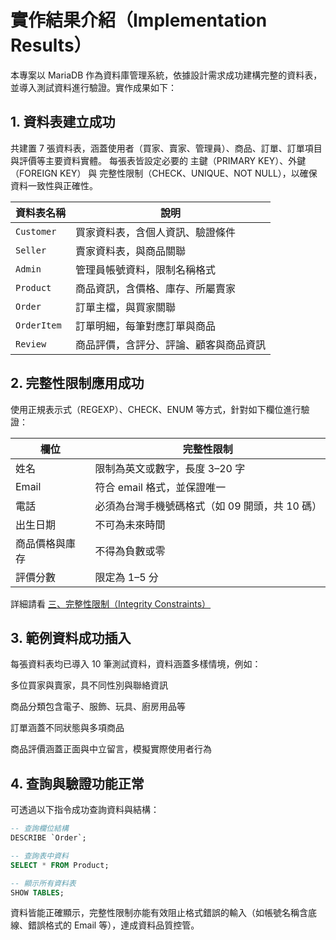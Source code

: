 # 實作結果介紹（Implementation Results）
本專案以 MariaDB 作為資料庫管理系統，依據設計需求成功建構完整的資料表，並導入測試資料進行驗證。實作成果如下：

## 1. 資料表建立成功
共建置 7 張資料表，涵蓋使用者（買家、賣家、管理員）、商品、訂單、訂單項目與評價等主要資料實體。
每張表皆設定必要的 主鍵（PRIMARY KEY）、外鍵（FOREIGN KEY） 與 完整性限制（CHECK、UNIQUE、NOT NULL），以確保資料一致性與正確性。

| 資料表名稱       | 說明                  |
| ----------- | ------------------- |
| `Customer`  | 買家資料表，含個人資訊、驗證條件    |
| `Seller`    | 賣家資料表，與商品關聯         |
| `Admin`     | 管理員帳號資料，限制名稱格式      |
| `Product`   | 商品資訊，含價格、庫存、所屬賣家    |
| `Order`     | 訂單主檔，與買家關聯          |
| `OrderItem` | 訂單明細，每筆對應訂單與商品      |
| `Review`    | 商品評價，含評分、評論、顧客與商品資訊 |


## 2. 完整性限制應用成功
使用正規表示式（REGEXP）、CHECK、ENUM 等方式，針對如下欄位進行驗證：

| 欄位 | 完整性限制 |
| ------- | ----------------------- |
|姓名|限制為英文或數字，長度 3–20 字 |
|Email | 符合 email 格式，並保證唯一 |
|電話 | 必須為台灣手機號碼格式（如 09 開頭，共 10 碼）|
|出生日期 | 不可為未來時間 |
|商品價格與庫存 | 不得為負數或零 |
|評價分數 | 限定為 1–5 分 |

詳細請看 [三、完整性限制（Integrity Constraints）](https://github.com/jayforedu/DBMS-homework/tree/main?tab=readme-ov-file#%E4%B8%89%E5%AE%8C%E6%95%B4%E6%80%A7%E9%99%90%E5%88%B6integrity-constraints)

## 3. 範例資料成功插入
每張資料表均已導入 10 筆測試資料，資料涵蓋多樣情境，例如：

多位買家與賣家，具不同性別與聯絡資訊

商品分類包含電子、服飾、玩具、廚房用品等

訂單涵蓋不同狀態與多項商品

商品評價涵蓋正面與中立留言，模擬實際使用者行為

## 4. 查詢與驗證功能正常
可透過以下指令成功查詢資料與結構：

```sql
-- 查詢欄位結構
DESCRIBE `Order`;

-- 查詢表中資料
SELECT * FROM Product;

-- 顯示所有資料表
SHOW TABLES;
```
資料皆能正確顯示，完整性限制亦能有效阻止格式錯誤的輸入（如帳號名稱含底線、錯誤格式的 Email 等），達成資料品質控管。
